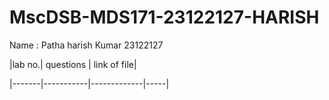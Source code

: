 # MscDSB-MDS171-23122127-HARISH
Name : Patha harish Kumar
23122127





|lab no.| questions | link of file| 

|-------|-----------|-------------|-----|
